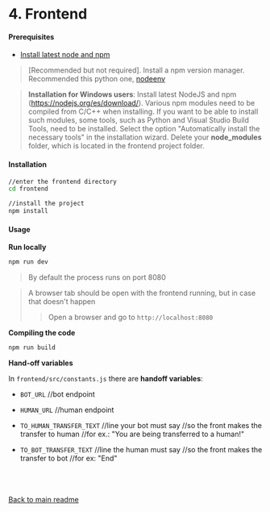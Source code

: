 # __4. Frontend__

#### __Prerequisites__

* [Install latest node and npm](https://nodejs.org/es/download/)
> [Recommended but not required]. Install a npm version manager. Recommended this python one, [nodeenv](https://pypi.org/project/nodeenv/)

> **Installation for Windows users**: Install latest NodeJS and npm (https://nodejs.org/es/download/). Various npm modules need to be compiled from C/C++ when installing. If you want to be able to install such modules, some tools, such as Python and Visual Studio Build Tools, need to be installed. Select the option  "Automatically install the necessary tools" in the installation wizard. Delete your **node_modules** folder, which is located in the frontend project folder.

#### __Installation__

```bash
//enter the frontend directory
cd frontend

//install the project
npm install
```

#### __Usage__

__Run locally__

```bash
npm run dev
```
> By default the process runs on port 8080

> A browser tab should be open with the frontend running, but in case that doesn't happen
> > Open a browser and go to
> > `http://localhost:8080`

__Compiling the code__

```bash
npm run build
```

__Hand-off variables__

In `frontend/src/constants.js` there are **handoff variables**:

* `BOT_URL`       //bot endpoint

* `HUMAN_URL`     //human endpoint

* `TO_HUMAN_TRANSFER_TEXT` //line your bot must say
                           //so the front makes the transfer to human
                           //for ex.: "You are being transferred to a human!"

* `TO_BOT_TRANSFER_TEXT` //line the human must say
                         //so the front makes the transfer to bot
                         //for ex: "End"

<br>
<br>
<br>
<a href="../README.md">Back to main readme</a>
